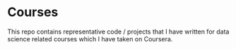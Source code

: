 # Courses

This repo contains representative code / projects that I have written for data science related courses which I have taken on Coursera. 
